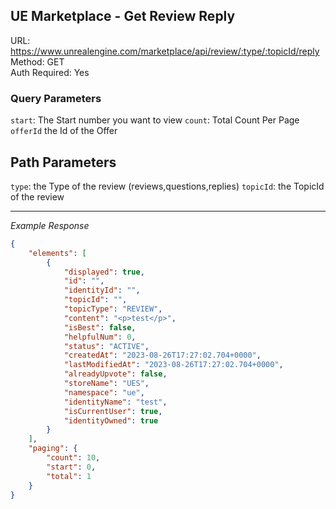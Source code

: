 ## UE Marketplace - Get Review Reply

URL: https://www.unrealengine.com/marketplace/api/review/:type/:topicId/reply \
Method: GET \
Auth Required: Yes

### Query Parameters

`start`: The Start number you want to view
`count`: Total Count Per Page
`offerId` the Id of the Offer

## Path Parameters

`type`: the Type of the review (reviews,questions,replies)
`topicId`: the TopicId of the review

---

_Example Response_

```json
{
    "elements": [
        {
            "displayed": true,
            "id": "",
            "identityId": "",
            "topicId": "",
            "topicType": "REVIEW",
            "content": "<p>test</p>",
            "isBest": false,
            "helpfulNum": 0,
            "status": "ACTIVE",
            "createdAt": "2023-08-26T17:27:02.704+0000",
            "lastModifiedAt": "2023-08-26T17:27:02.704+0000",
            "alreadyUpvote": false,
            "storeName": "UES",
            "namespace": "ue",
            "identityName": "test",
            "isCurrentUser": true,
            "identityOwned": true
        }
    ],
    "paging": {
        "count": 10,
        "start": 0,
        "total": 1
    }
}
```